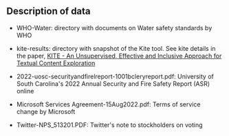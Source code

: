 ## Description of data

* WHO-Water: directory with documents on Water safety standards by WHO

* kite-results: directory with snapshot of the Kite tool. See kite details in the paper, [KITE - An Unsupervised, Effective and Inclusive Approach for Textual Content Exploration](https://www.researchgate.net/publication/363608853_KITE_-_An_Unsupervised_Effective_and_Inclusive_Approach_for_Textual_Content_Exploration)

* 2022-uosc-securityandfirelreport-1001bcleryreport.pdf: University of South Carolina's 2022 Annual Security and Fire Safety Report (ASR) online

* Microsoft Services Agreement-15Aug2022.pdf: Terms of service change by Microsoft

* Twitter-NPS_513201.PDF: Twitter's note to stockholders on voting
